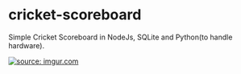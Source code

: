 # cricket-scoreboard
Simple Cricket Scoreboard in NodeJs, SQLite and Python(to handle hardware).

<a href="https://imgur.com/8OpC2Ft"><img src="https://i.imgur.com/8OpC2Ft.gif" title="source: imgur.com" /></a>
